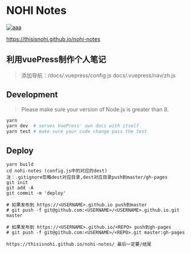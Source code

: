 # NOHI Notes
[![aaa](https://img.shields.io/badge/thisisnohi-test__git-brightgreen.svg)](http://github.com/thisisnohi)

https://thisisnohi.github.io/nohi-notes
## 利用vuePress制作个人笔记
> 添加导航：/docs/.vuepress/config.js
> docs/.vuepress/nav/zh.js
## Development

> Please make sure your version of Node.js is greater than 8.

``` bash
yarn
yarn dev  # serves VuePress' own docs with itself
yarn test # make sure your code change pass the test
```

## Deploy
```
yarn build 
cd nohi-notes (config.js中的对应的dest)
注：.gitignore忽略dest对应目录,dest对应目录push到master/gh-pages
git init
git add -A
git commit -m 'deploy'

# 如果发布到 https://<USERNAME>.github.io push到master
# git push -f git@github.com:<USERNAME>/<USERNAME>.github.io.git master

# 如果发布到 https://<USERNAME>.github.io/<REPO> push到gh-pages
# git push -f git@github.com:<USERNAME>/<REPO>.git master:gh-pages

https://thisisnohi.github.io/nohi-notes/ 最后一定要/结尾
```
